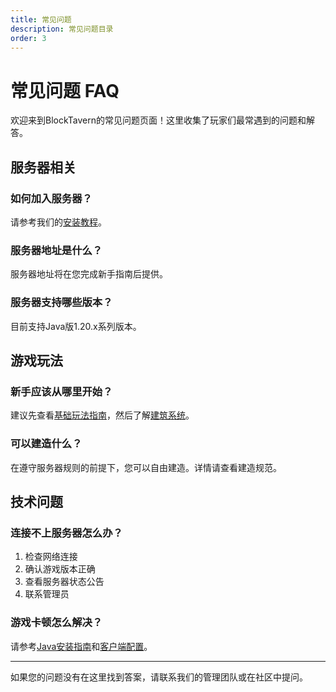 ```yaml
---
title: 常见问题
description: 常见问题目录
order: 3
---
```


# 常见问题 FAQ

欢迎来到BlockTavern的常见问题页面！这里收集了玩家们最常遇到的问题和解答。

## 服务器相关

### 如何加入服务器？
请参考我们的[安装教程](/zh-CN/InstallationTutorial/)。

### 服务器地址是什么？
服务器地址将在您完成新手指南后提供。

### 服务器支持哪些版本？
目前支持Java版1.20.x系列版本。

## 游戏玩法

### 新手应该从哪里开始？
建议先查看[基础玩法指南](../GameplayGuide/basic-gameplay.md)，然后了解[建筑系统](../GameplayGuide/building-system.md)。

### 可以建造什么？
在遵守服务器规则的前提下，您可以自由建造。详情请查看建造规范。

## 技术问题

### 连接不上服务器怎么办？
1. 检查网络连接
2. 确认游戏版本正确
3. 查看服务器状态公告
4. 联系管理员

### 游戏卡顿怎么解决？
请参考[Java安装指南](../InstallationTutorial/java-installation.md)和[客户端配置](../InstallationTutorial/minecraft-client.md)。

---

如果您的问题没有在这里找到答案，请联系我们的管理团队或在社区中提问。